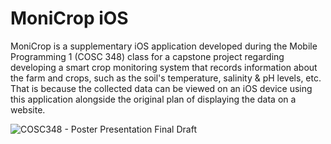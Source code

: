 # MoniCrop iOS

MoniCrop is a supplementary iOS application developed during the Mobile Programming 1 (COSC 348) class for a capstone project regarding developing a smart crop monitoring system that records information about the farm and crops, such as the soil's temperature, salinity & pH levels, etc. That is because the collected data can be viewed on an iOS device using this application alongside the original plan of displaying the data on a website.

![COSC348 - Poster Presentation Final Draft](https://github.com/emansarahafi/MoniCropiOS/assets/85173630/39233a7a-ab99-4489-85b7-138c18ee0463)
